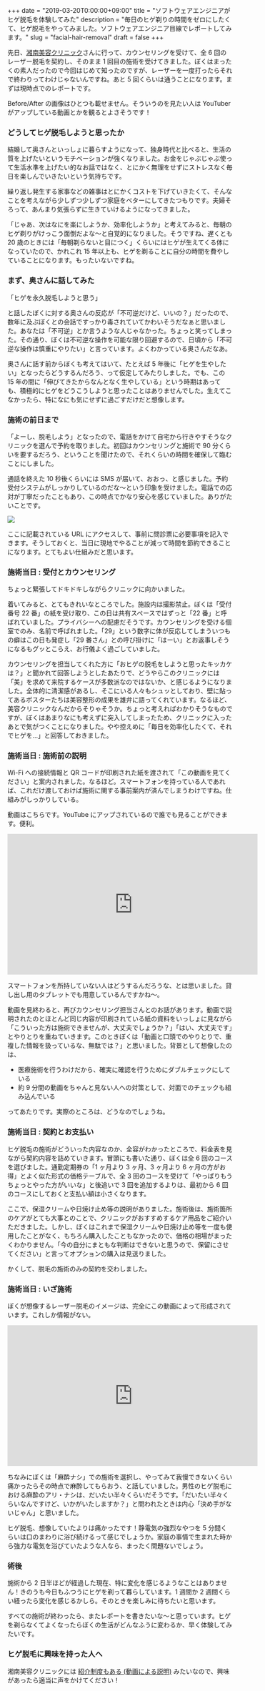 +++
date = "2019-03-20T0:00:00+09:00"
title = "ソフトウェアエンジニアがヒゲ脱毛を体験してみた"
description = "毎日のヒゲ剃りの時間をゼロにしたくて、ヒゲ脱毛をやってみました。ソフトウェアエンジニア目線でレポートしてみます。"
slug = "facial-hair-removal"
draft = false
+++

先日、<a href="https://www.sbc-skincare.com/" title="美容皮膚科（美容医療・美肌治療）なら湘南美容クリニック">湘南美容クリニック</a>さんに行って、カウンセリングを受けて、全 6 回のレーザー脱毛を契約し、そのまま 1 回目の施術を受けてきました。ぼくはまったくの素人だったので今回はじめて知ったのですが、レーザーを一度打ったらそれで終わりってわけじゃないんですね。あと 5 回くらいは通うことになります。まずは現時点でのレポートです。

Before/After の画像はひとつも載せません。そういうのを見たい人は YouTuber がアップしている動画とかを観るとよさそうです！

### どうしてヒゲ脱毛しようと思ったか

結婚して奥さんといっしょに暮らすようになって、独身時代と比べると、生活の質を上げたいというモチベーションが強くなりました。お金をじゃぶじゃぶ使って生活水準を上げたい的なお話ではなく、とにかく無理をせずにストレスなく毎日を楽しんでいきたいという気持ちです。

繰り返し発生する家事などの雑事はとにかくコストを下げていきたくて、そんなことを考えながら少しずつ少しずつ家庭をベターにしてきたつもりです。夫婦そろって、あんまり気張らずに生きていけるようになってきました。

「じゃあ、次はなにを楽にしようか、効率化しようか」と考えてみると、毎朝のヒゲ剃りがけっこう面倒だよな〜と自覚的になりました。そうですね、遅くとも 20 歳のときには「毎朝剃らないと目につく」くらいにはヒゲが生えてくる体になっていたので、かれこれ 15 年以上も、ヒゲを剃ることに自分の時間を費やしていることになります。もったいないですね。

### まず、奥さんに話してみた

「ヒゲを永久脱毛しようと思う」

と話したぼくに対する奥さんの反応が「不可逆だけど、いいの？」だったので、数年に及ぶぼくとの会話ですっかり毒されていてかわいそうだなぁと思いました。あなたは「不可逆」とか言うような人じゃなかった。ちょっと笑ってしまった。その通り、ぼくは不可逆な操作を可能な限り回避するので、日頃から「不可逆な操作は慎重にやりたい」と言っています。よくわかっている奥さんだなあ。

奥さんに話す前からぼくも考えてはいて、たとえば 5 年後に「ヒゲを生やしたい」となったらどうするんだろう、って仮定してみたりしました。でも、この 15 年の間に「伸びてきたからなんとなく生やしている」という時期はあっても、積極的にヒゲをどうこうしようと思ったことはありませんでした。生えてこなかったら、特になにも気にせずに過ごすだけだと想像します。

### 施術の前日まで

「よーし、脱毛しよう」となったので、電話をかけて自宅から行きやすそうなクリニックを選んで予約を取りました。初回はカウンセリングと施術で 90 分くらいを要するだろう、ということを聞けたので、それくらいの時間を確保して臨むことにしました。

通話を終えた 10 秒後くらいには SMS が届いて、おおっ、と感じました。予約受付システムがしっかりしているのだな〜という印象を受けました。電話での応対が丁寧だったこともあり、この時点でかなり安心を感じていました。ありがたいことです。

<img src="/post/2019/03/20/sms.png">

ここに記載されている URL にアクセスして、事前に問診票に必要事項を記入できます。そうしておくと、当日に現地でやることが減って時間を節約できることになります。とてもよい仕組みだと思います。

### 施術当日 : 受付とカウンセリング

ちょっと緊張してドキドキしながらクリニックに向かいました。

着いてみると、とてもきれいなところでした。施設内は撮影禁止。ぼくは「受付番号 22 番」の紙を受け取り、この日は共有スペースではずっと「22 番」と呼ばれていました。プライバシーへの配慮だそうです。カウンセリングを受ける個室でのみ、名前で呼ばれました。「29」という数字に体が反応してしまういつもの癖はこの日も発症し「29 番さん」との呼び掛けに「はーい」とお返事しそうになるもグッとこらえ、お行儀よく過ごしていました。

カウンセリングを担当してくれた方に「おヒゲの脱毛をしようと思ったキッカケは？」と聞かれて回答しようとしたあたりで、どうやらこのクリニックには「美」を求めて来院するケースが多数派なのではないか、と感じるようになりました。全体的に清潔感があるし、そこにいる人々もシュッとしており、壁に貼ってあるポスターたちは美容整形の成果を雄弁に語ってくれています。なるほど、美容クリニックなんだからそりゃそうか。ちょっと考えればわかりそうなものですが、ぼくはあまりなにも考えずに突入してしまったため、クリニックに入ったあとで気がつくことになりました。やや控えめに「毎日を効率化したくて、それでヒゲを…」と回答しておきました。

### 施術当日 : 施術前の説明

Wi-Fi への接続情報と QR コードが印刷された紙を渡されて「この動画を見てください」と案内されました。なるほど。スマートフォンを持っている人であれば、これだけ渡しておけば施術に関する事前案内が済んでしまうわけですね。仕組みがしっかりしている。

動画はこちらです。YouTube にアップされているので誰でも見ることができます。便利。

<iframe width="560" height="315" src="https://www.youtube.com/embed/2jwnNNkdij8" frameborder="0" allow="accelerometer; autoplay; encrypted-media; gyroscope; picture-in-picture" allowfullscreen></iframe>

スマートフォンを所持していない人はどうするんだろうな、とは思いました。貸し出し用のタブレットでも用意しているんですかね〜。

動画を見終わると、再びカウンセリング担当さんとのお話があります。動画で説明されたのとほとんど同じ内容が印刷されている紙の資料をいっしょに見ながら「こういった方は施術できませんが、大丈夫でしょうか？」「はい、大丈夫です」とやりとりを重ねていきます。このときぼくは「動画と口頭でのやりとりで、重複した情報を扱っているな、無駄では？」と思いました。背景として想像したのは、

- 医療施術を行うわけだから、確実に確認を行うためにダブルチェックにしている
- 約 9 分間の動画をちゃんと見ない人への対策として、対面でのチェックも組み込んでいる

ってあたりです。実際のところは、どうなのでしょうね。

### 施術当日 : 契約とお支払い

ヒゲ脱毛の施術がどういった内容なのか、全容がわかったところで、料金表を見ながら契約内容を詰めていきます。冒頭にも書いた通り、ぼくは全 6 回のコースを選びました。通勤定期券の「1 ヶ月より 3 ヶ月、3 ヶ月より 6 ヶ月の方がお得」とよく似た形式の価格テーブルで、全 3 回のコースを受けて「やっぱりもうちょっとやった方がいいな」と後追いで 3 回を追加するよりは、最初から 6 回のコースにしておくと支払い額は小さくなります。

ここで、保湿クリームや日焼け止め等の説明がありました。施術後は、施術箇所のケアがとても大事とのことで、クリニックがおすすめするケア用品をご紹介いただきました。しかし、ぼくはこれまで保湿クリームや日焼け止め等を一度も使用したことがなく、もちろん購入したこともなかったので、価格の相場がまったくわかりません。「今の自分にまともな判断はできないと思うので、保留にさせてください」と言ってオプションの購入は見送りました。

かくして、脱毛の施術のみの契約を交わしました。

### 施術当日 : いざ施術

ぼくが想像するレーザー脱毛のイメージは、完全にこの動画によって形成されています。これしか情報がない。

<iframe width="560" height="315" src="https://www.youtube.com/embed/ewQeocPtWuE" frameborder="0" allow="accelerometer; autoplay; encrypted-media; gyroscope; picture-in-picture" allowfullscreen></iframe>

ちなみにぼくは「麻酔ナシ」での施術を選択し、やってみて我慢できないくらい痛かったらその時点で麻酔してもらおう、と話していました。男性のヒゲ脱毛における麻酔のアリ・ナシは、だいたい半々くらいだそうです。「だいたい半々くらいなんですけど、いかがいたしますか？」と問われたときは内心「決め手がないじゃん」と思いました。

ヒゲ脱毛、想像していたよりは痛かったです！静電気の強烈なやつを 5 分間くらいは口のまわりに浴び続けるって感じでしょうか。家庭の事情で生まれた時から強力な電気を浴びていたような人なら、まったく問題ないでしょう。

### 術後

施術から 2 日半ほどが経過した現在、特に変化を感じるようなことはありません！きのうも今日もふつうにヒゲを剃って暮らしています。1 週間か 2 週間くらい経ったら変化を感じるかしら。そのときを楽しみに待ちたいと思います。

すべての施術が終わったら、またレポートを書きたいな〜と思っています。ヒゲを剃らなくてよくなったらぼくの生活がどんなふうに変わるか、早く体験してみたいです。

### ヒゲ脱毛に興味を持った人へ


湘南美容クリニックには <a href="https://www.youtube.com/watch?v=yQpm868iv60" title="湘南美容クリニック　友達紹介制度のご紹介 - YouTube">紹介制度もある (動画による説明)</a> みたいなので、興味があったら適当に声をかけてください！
